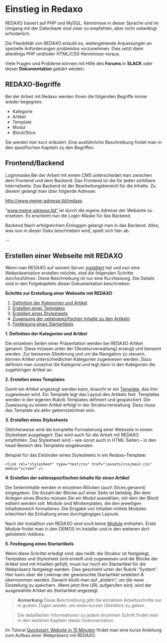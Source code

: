 # Einstieg in Redaxo

REDAXO basiert auf PHP und MySQL. Kenntnisse in dieser Sprache und im Umgang mit der Datenbank sind zwar zu empfehlen, aber nicht unbedingt erforderlich. 

Die Flexibilität von REDAXO erlaubt es, weitergehende Anpassungen an spezielle Anforderungen problemlos vorzunehmen. Dies setzt dann allerdings PHP und/oder HTML/CSS-Kenntnisse voraus.

Viele Fragen und Probleme können mit Hilfe des **Forums** in **SLACK** oder dieser **Dokumentation** geklärt werden. 

## REDAXO-Begriffe

Bei der Arbeit mit Redaxo werden Ihnen die folgenden Begriffe immer wieder begegnen:

* Kategorie
* Artikel
* Template
* Modul
* Block/Slice

Sie werden hier kurz erläutert. Eine ausführliche Beschreibung findet man in den spezifischen Kapiteln zu den Begriffen.

## Frontend/Backend

Loginmaske
Bei der Arbeit mit einem CMS unterscheidet man zwischen dem Frontend und dem Backend. Das Frontend ist die für jeden sichtbare Internetseite. Das Backend ist der Bearbeitungsbereich für die Inhalte. Zu diesem gelangt man über folgende Adresse:

http://www.meine-adresse.tld/redaxo.

“www.meine-adresse.tld” ist durch die eigene Adresse der Webseite zu ersetzen. Es erscheint nun die Login-Maske für das Backend.

Backend
Nach erfolgreichem Einloggen gelangt man in das Backend. Alles, was nun in dieser Doku beschrieben wird, spielt sich hier ab.

--

## Erstellen einer Webseite mit REDAXO 

Wenn man REDAXO auf seinem Server [installiert](/{{path}}/{{version}}/installation) hat und nun eine Webpräsentation erstellen möchte, sind die folgenden Schritte durchzuführen. Diese Beschreibung ist nur eine Kurzfassung. Die Details sind in den Folgekapiteln dieser Dokumentation beschrieben.

**Schritte zur Erstellung einer Webseite mit REDAXO**

1. [Definition der Kategorien und Artikel](#defkatart)
2. [Erstellen eines Templates](#template)
3. [Erstellen eines Stylesheets](#styles)
4. [Zuweisung der seitenspezifischen Inhalte zu den Artikeln](#zuweisung)
5. [Festlegung eines Startartikels](#startartikel)


<a name="defkatart"></a>**1. Definition der Kategorien und Artikel**

Die einzelnen Seiten einer Präsentation werden bei REDAXO Artikel genannt. Diese müssen unter der [Strukturverwaltung] erzeugt und benannt werden. Zur besseren Gliederung und um die Navigation zu steuern, können Artikel unterschiedlichen Kategorien zugewiesen werden. Dazu definiert man zunächst die Kategorie und legt dann in den Kategorien die zugehörigen Artikel an.

<a name="template"></a>
**2. Erstellen eines Templates**

Damit ein Artikel angezeigt werden kann, braucht er ein [Template](/{{path}}/{{version}}/templates), das ihm zugewiesen wird. Ein Template legt das Layout des Artikels fest. Templates werden in der eigenen Rubrik Templates definiert und gespeichert. Die Zuweisung zu einem Artikel erfolgt in der Strukturverwaltung. Dazu muss das Template als aktiv gekennzeichnet sein.

<a name="styles"></a>
**3. Erstellen eines Stylesheets**

Üblicherweise wird die komplette Formatierung einer Webseite in einem Stylesheet ausgelagert. Das wird auch für die Arbeit mit REDAXO empfohlen. Das Stylesheet wird – wie sonst auch in HTML-Seiten – in den head-Bereich des Templates eingebunden.

Beispiel für das Einbinden eines Stylesheets in ein Redaxo-Template:

	<link rel="stylesheet" type="text/css" href="/assets/css/main.css" media="screen" />

<a name="zuweisung"></a>
**4. Erstellen der seitenspezifischen Inhalte für einen Artikel**

Die Seiteninhalte werden in einzelnen Blöcken (auch Slices genannt) eingegeben. Die Anzahl der Blöcke auf einer Seite ist beliebig. Bei dem Anlegen eines Blocks müssen Sie ein Modul auswählen, mit dem der Block editiert werden soll. Module sind Minitemplates, die den jeweiligen Inhaltsbereich formatieren. Die Eingabe von Inhalten mittels Modulen erleichtert die Einhaltung eines durchgängigen Layouts.

Nach der Installtion von REDAXO sind noch keine [Module](/{{path}}/{{version}}/module) enthalten. Erste Module findet man in den DEMOS im Installer und in den weiteren dort gelistetetn Addons. 

<a name="startartikel"></a>
**5. Festlegung eines Startartikels**

Wenn diese Schritte erledigt sind, das heißt: die Struktur ist festgelegt, Templates und Stylesheet sind erstellt und zugewiesen und die Blöcke der Artikel sind mit Inhalten gefüllt, muss nur noch ein Startartikel für die Webpräsenz festgelegt werden. Dies geschieht unter der Rubrik “System”.  Hier kann über die Linkmap der gewünschte Startartikel selektiert & übernommen werden. Danach klickt man auf „ändern“, um die neue Einstellung zu speichern. Wenn jetzt Ihre URL aufgerufen wird, wird der ausgewählte Artikel als Startartikel angezeigt.


>**Anmerkung** Diese Beschreibung gibt die einzelnen Arbeitsschritte nur in groben Zügen wieder, um einen kurzen Überblick zu geben.

> Die detaillierten Informationen zu jedem einzelnen Schritt findet man in den weiteren Kapiteln dieser Dokumentation.

Im Tutoral [Quickstart: Website in 15 Minuten](/{{path}}/{{version}}/tutorial-quickstart) findet man eine kurze Anleitung zum Aufbau einer Webpräsenz mit REDAXO. 
